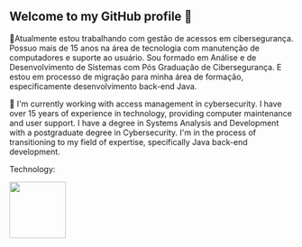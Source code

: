 ## Welcome to my GitHub profile  👋

🔭Atualmente estou trabalhando com gestão de acessos em cibersegurança. 
Possuo mais de 15 anos na área de tecnologia com manutenção de computadores e suporte ao usuário.
Sou formado em Análise e de Desenvolvimento de Sistemas com Pós Graduação de Cibersegurança.
E estou em processo de migração para minha área de formação, especificamente desenvolvimento back-end Java. 

🔭 I'm currently working with access management in cybersecurity.
I have over 15 years of experience in technology, providing computer maintenance and user support.
I have a degree in Systems Analysis and Development with a postgraduate degree in Cybersecurity.
I'm in the process of transitioning to my field of expertise, specifically Java back-end development.


Technology:

<img src="https://cdn.jsdelivr.net/gh/devicons/devicon@latest/icons/html5/html5-original-wordmark.svg" width="100px"/>
          

<!--
**rodrigocgruiz/rodrigocgruiz** is a ✨ _special_ ✨ repository because its `README.md` (this file) appears on your GitHub profile.

Here are some ideas to get you started:

- 🔭 I’m currently working on ...
- 🌱 I’m currently learning ...
- 👯 I’m looking to collaborate on ...
- 🤔 I’m looking for help with ...
- 💬 Ask me about ...
- 📫 How to reach me: ...
- 😄 Pronouns: ...
- ⚡ Fun fact: ...
-->
